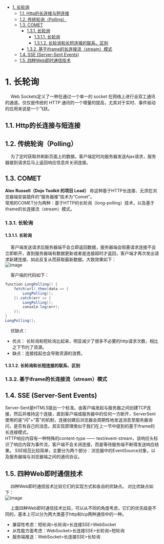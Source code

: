 

<!-- TOC -->

- [1. 长轮询](#1-长轮询)
    - [1.1. Http的长连接与短连接](#11-http的长连接与短连接)
    - [1.2. 传统轮询（Polling）](#12-传统轮询polling)
    - [1.3. COMET](#13-comet)
        - [1.3.1. 长轮询](#131-长轮询)
            - [1.3.1.1. 长轮询](#1311-长轮询)
            - [1.3.1.2. 长轮询和长短连接的联系、区别](#1312-长轮询和长短连接的联系区别)
        - [1.3.2. 基于iframe的长连接流（stream）模式](#132-基于iframe的长连接流stream模式)
    - [1.4. SSE (Server-Sent Events)](#14-sse-server-sent-events)
    - [1.5. 四种Web即时通信技术](#15-四种web即时通信技术)

<!-- /TOC -->


# 1. 长轮询  
<!-- 
传统轮询、长轮询、服务器发送事件与WebSocket
https://cloud.tencent.com/developer/article/1821509


https://www.cnblogs.com/huchong/p/8595644.html


-->
&emsp; Web Sockets定义了一种在通过一个单一的 socket 在网络上进行全双工通讯的通道。仅仅是传统的 HTTP 通讯的一个增量的提高，尤其对于实时、事件驱动的应用来说是一个飞跃。  

## 1.1. Http的长连接与短连接  
<!-- 
https://juejin.cn/post/6844903955240058893
https://www.cnblogs.com/knowledgesea/p/6813832.html
-->

## 1.2. 传统轮询（Polling）  
&emsp; 为了定时获取并刷新页面上的数据，客户端定时向服务器发送Ajax请求，服务器接到请求后马上返回响应信息并关闭连接。   


## 1.3. COMET
**Alex Russell（Dojo Toolkit 的项目 Lead）** 称这种基于HTTP长连接、无须在浏览器端安装插件的“服务器推”技术为“Comet”。  
常用的COMET分为两种：基于HTTP的长轮询（long-polling）技术，以及基于iframe的长连接流（stream）模式。  


### 1.3.1. 长轮询  
#### 1.3.1.1. 长轮询  
<!-- 

上面所说的传统轮询方式都存在一个严重缺陷：程序每发出一次请求就要新建一个Http请求。因为发起Http请求时会有很多头部信息，真正的请求信息几乎很少，这样就会造成资源浪费，频繁的轮询使得Web服务器遭受"凌迟"之苦。  

而长轮询意味着浏览器只需启动一个HTTP请求，其连接的服务器会“hold”住此次连接，直到有新消息才返回响应信息并关闭连接，客户端处理完响应信息后再向服务器发送新的Http请求,以此类推。  

-->
&emsp; 客户端发送请求后服务器端不会立即返回数据，服务器端会阻塞请求连接不会立即断开，直到服务器端有数据更新或者是连接超时才返回，客户端才再次发出请求新建连接、如此反复从而获取最新数据。大致效果如下：  
![image](https://gitee.com/wt1814/pic-host/raw/master/images/websocket/websocket-1.png)  

&emsp; 客户端的代码如下：  

```java
function LongPolling() {
    fetch(url).then(data => {
        LongPolling();
    }).catch(err => {
        LongPolling();
        console.log(err);
    });
}
LongPolling();
```

&emsp; 优缺点：  

* 优点： 长轮询和短轮询比起来，明显减少了很多不必要的http请求次数，相比之下节约了资源。  
* 缺点：连接挂起也会导致资源的浪费。  

#### 1.3.1.2. 长轮询和长短连接的联系、区别  
<!-- 

https://www.cnblogs.com/knowledgesea/p/6813832.html
-->

### 1.3.2. 基于iframe的长连接流（stream）模式
<!-- 
https://juejin.cn/post/6844903955240058893
-->

## 1.4. SSE (Server-Sent Events)  
<!-- 
https://juejin.cn/post/6844903955240058893
-->
Server-Sent是HTML5提出一个标准。由客户端发起与服务器之间创建TCP连接，然后并维持这个连接，直到客户端或服务器中的任何一方断开，ServerSent使用的是"问"+"答"的机制，连接创建后浏览器会周期性地发送消息至服务器询问，是否有自己的消息。其实现原理类似于我们在上一节中提到的基于iframe的长连接模式。  
HTTP响应内容有一种特殊的content-type —— text/event-stream，该响应头标识了响应内容为事件流，客户端不会关闭连接，而是等待服务端不断得发送响应结果。
SSE规范比较简单，主要分为两个部分：浏览器中的EventSource对象，以及服务器端与浏览器端之间的通讯协议。  



## 1.5. 四种Web即时通信技术
<!-- 
https://juejin.cn/post/6844903955240058893
-->

&emsp; 四种Web即时通信技术比较它们的实现方式和各自的优缺点。 对比优缺点如下：  
![image](https://gitee.com/wt1814/pic-host/raw/master/images/websocket/websocket-2.png)  

&emsp; 上面四种Web即时通信技术比较，可以从不同的角度考虑，它们的优先级是不同的，基本上可以分为两大类基于http和tcp两种通信中的一种。  

* 兼容性考虑：短轮询>长轮询>长连接SSE>WebSocket
* 从性能方面考虑：WebSocket>长连接SSE>长轮询>短轮询
* 服务端推送：WebSocket>长连接SSE>长轮询
